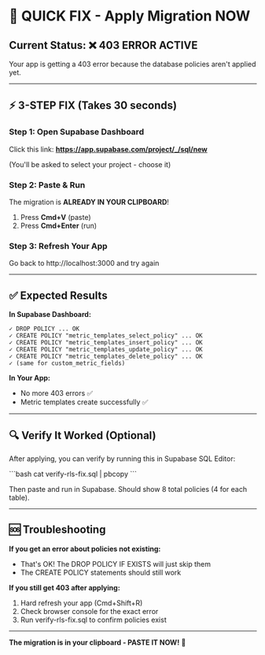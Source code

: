 # 🚨 QUICK FIX - Apply Migration NOW

## Current Status: ❌ 403 ERROR ACTIVE

Your app is getting a 403 error because the database policies aren't applied yet.

---

## ⚡ 3-STEP FIX (Takes 30 seconds)

### Step 1: Open Supabase Dashboard
Click this link: **https://app.supabase.com/project/_/sql/new**

(You'll be asked to select your project - choose it)

### Step 2: Paste & Run
The migration is **ALREADY IN YOUR CLIPBOARD**!

1. Press **Cmd+V** (paste)
2. Press **Cmd+Enter** (run)

### Step 3: Refresh Your App
Go back to http://localhost:3000 and try again

---

## ✅ Expected Results

**In Supabase Dashboard:**
```
✓ DROP POLICY ... OK
✓ CREATE POLICY "metric_templates_select_policy" ... OK  
✓ CREATE POLICY "metric_templates_insert_policy" ... OK
✓ CREATE POLICY "metric_templates_update_policy" ... OK
✓ CREATE POLICY "metric_templates_delete_policy" ... OK
✓ (same for custom_metric_fields)
```

**In Your App:**
- No more 403 errors ✅
- Metric templates create successfully ✅

---

## 🔍 Verify It Worked (Optional)

After applying, you can verify by running this in Supabase SQL Editor:

\`\`\`bash
cat verify-rls-fix.sql | pbcopy
\`\`\`

Then paste and run in Supabase. Should show 8 total policies (4 for each table).

---

## 🆘 Troubleshooting

**If you get an error about policies not existing:**
- That's OK! The DROP POLICY IF EXISTS will just skip them
- The CREATE POLICY statements should still work

**If you still get 403 after applying:**
1. Hard refresh your app (Cmd+Shift+R)
2. Check browser console for the exact error
3. Run verify-rls-fix.sql to confirm policies exist

---

**The migration is in your clipboard - PASTE IT NOW!** 🚀
